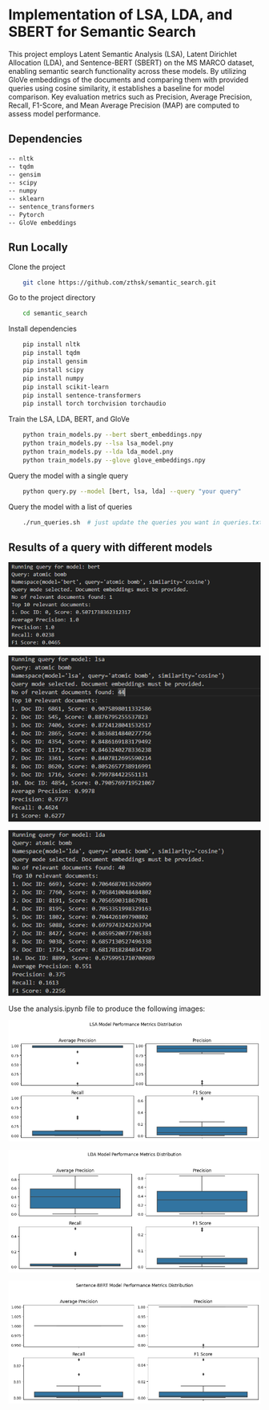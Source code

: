 # Implementation of LSA, LDA, and SBERT for Semantic Search

This project employs Latent Semantic Analysis (LSA), Latent Dirichlet Allocation (LDA), and Sentence-BERT (SBERT) on the MS MARCO dataset, enabling semantic search functionality across these models. By utilizing GloVe embeddings of the documents and comparing them with provided queries using cosine similarity, it establishes a baseline for model comparison. Key evaluation metrics such as Precision, Average Precision, Recall, F1-Score, and Mean Average Precision (MAP) are computed to assess model performance.

## Dependencies
    -- nltk
    -- tqdm
    -- gensim
    -- scipy
    -- numpy
    -- sklearn
    -- sentence_transformers
    -- Pytorch
    -- GloVe embeddings 

## Run Locally

Clone the project

```bash
    git clone https://github.com/zthsk/semantic_search.git
```

Go to the project directory

```bash
    cd semantic_search
```

Install dependencies

```bash
    pip install nltk
    pip install tqdm
    pip install gensim
    pip install scipy   
    pip install numpy
    pip install scikit-learn
    pip install sentence-transformers
    pip install torch torchvision torchaudio

```

Train the LSA, LDA, BERT, and GloVe
```bash
    python train_models.py --bert sbert_embeddings.npy
    python train_models.py --lsa lsa_model.pny
    python train_models.py --lda lda_model.pny
    python train_models.py --glove glove_embeddings.npy

```

Query the model with a single query
``` bash
    python query.py --model [bert, lsa, lda] --query "your query"
```
Query the model with a list of queries
``` bash
    ./run_queries.sh  # just update the queries you want in queries.txt
```



## Results of a query with different models 

![App Screenshot](https://github.com/zthsk/semantic_search/blob/main/images/sbert.png "result of Sentence-BERT model")

![App Screenshot](https://github.com/zthsk/semantic_search/blob/main/images/lsa.png "result of lsa model")

![App Screenshot](https://github.com/zthsk/semantic_search/blob/main/images/lda.png "result of lda model")

Use the analysis.ipynb file to produce the following images:

![App Screenshot](https://github.com/zthsk/semantic_search/blob/main/images/lsa_performance.png "performance of LSA model")

![App Screenshot](https://github.com/zthsk/semantic_search/blob/main/images/lda_performance.png "performance of LDA model")

![App Screenshot](https://github.com/zthsk/semantic_search/blob/main/images/sbert_performance.png "performance of Sentence-BERT model")






